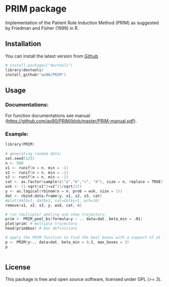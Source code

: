 # PRIM package
Implementation of the Patient Rule Induction Method (PRIM) as suggested by Friedman and Fisher (1999) in R.


 
 
## Installation
 
You can install the latest version from
[Github](https://github.com/ao90/PRIM)
 
```s
# install.packages("devtools")
library(devtools)
install_github("ao90/PRIM") 
```
 
## Usage
 
### Documentations: 
 For function documentations see manual (https://github.com/ao90/PRIM/blob/master/PRIM-manual.pdf).
 
### Example:
```s
library(PRIM)
 
# generating random data:
set.seed(123)
n <- 500
x1 <- runif(n = n, min = -1)
x2 <- runif(n = n, min = -1)
x3 <- runif(n = n, min = -1)
cat <- as.factor(sample(c("a","b","c", "d"), size = n, replace = TRUE))
wsk <- (1-sqrt(x1^2+x2^2)/sqrt(2))
y <- as.logical(rbinom(n = n, prob = wsk, size = 1))
dat <- cbind.data.frame(y, x1, x2, x3, cat)
#plot(dat$x1, dat$x2, col=dat$y+1, pch=16)
remove(x1, x2, x3, y, wsk, cat, n)

# run (multiple) peeling and show trajectory:
prim <- PRIM_peel_bs(formula=y ~ ., data=dat, beta_min = .01)
plot(prim) # multiple trajectory
head(prim$box) # box definitions

# apply the PRIM function to find the best boxes with a support of at least 0.1:
p <- PRIM(y~., data=dat, beta_min = 0.1, max_boxes = 3)
p
 
```
 
## License
 
This package is free and open source software, licensed under GPL (>= 3).
